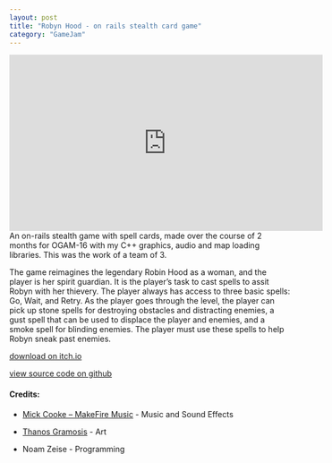 ```yaml
---
layout: post
title: "Robyn Hood - on rails stealth card game"
category: "GameJam"
---
```


<iframe width="560" height="315" src="https://www.youtube.com/embed/Vgt7zBQWTyE" title="YouTube video player" frameborder="0" allow="accelerometer; autoplay; clipboard-write; encrypted-media; gyroscope; picture-in-picture; web-share" allowfullscreen></iframe>
<br>
An on-rails stealth game with spell cards, made over the course of 2 months for OGAM-16 with my C++ graphics, audio and map loading libraries. This was the work of a team of 3.

The game reimagines the legendary Robin Hood as a woman, and the player is her spirit guardian. It is the player’s task to cast spells to assit Robyn with her thievery. The player always has access to three basic spells: Go, Wait, and Retry. As the player goes through the level, the player can pick up stone spells for destroying obstacles and distracting enemies, a gust spell that can be used to displace the player and enemies, and a smoke spell for blinding enemies. The player must use these spells to help Robyn sneak past enemies. 

[download on itch.io](https://noamzeise.itch.io/robyn-hood)

[view source code on github](https://github.com/NoamZeise/Robyn-Hood)

#### Credits:

* [Mick Cooke – MakeFire Music](https://youtube.com/channel/UCs75GjfGdtTS-CekMJOGICA) - Music and Sound Effects  

* [Thanos Gramosis]( https://www.artstation.com/tha-com-nos
) - Art

* Noam Zeise - Programming


